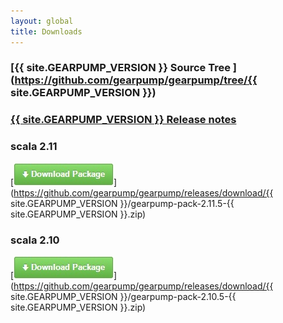 ```yaml
---
layout: global
title: Downloads
---
```


### [{{ site.GEARPUMP_VERSION }} Source Tree ](https://github.com/gearpump/gearpump/tree/{{ site.GEARPUMP_VERSION }})

### [{{ site.GEARPUMP_VERSION }} Release notes](https://github.com/gearpump/gearpump/releases)

### scala 2.11
[![Scala 2.11 Build](img/download.jpg)](https://github.com/gearpump/gearpump/releases/download/{{ site.GEARPUMP_VERSION }}/gearpump-pack-2.11.5-{{ site.GEARPUMP_VERSION }}.zip)

### scala 2.10
[![Scala 2.10 Build](img/download.jpg)](https://github.com/gearpump/gearpump/releases/download/{{ site.GEARPUMP_VERSION }}/gearpump-pack-2.10.5-{{ site.GEARPUMP_VERSION }}.zip)
